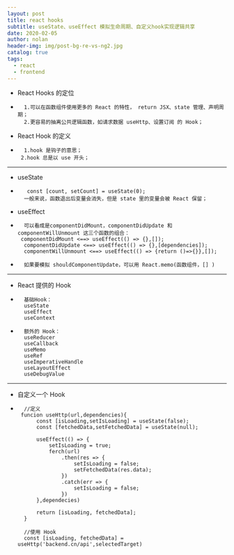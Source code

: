 ```yaml
---
layout: post
title: react hooks
subtitle: useState、useEffect 模拟生命周期、自定义hook实现逻辑共享
date: 2020-02-05
author: nolan
header-img: img/post-bg-re-vs-ng2.jpg
catalog: true
tags:
  - react
  - frontend
---
```


- React Hooks 的定位
-       1.可以在函数组件使用更多的 React 的特性， return JSX、state 管理、声明周期；
        2.更容易的抽离公共逻辑函数，如请求数据 useHttp、设置订阅 的 Hook；

- React Hook 的定义
-       1.hook 是钩子的意思；
       2.hook 总是以 use 开头；

---

- useState
-        const [count, setCount] = useState(0);
        一般来说，函数退出后变量会消失，但是 state 里的变量会被 React 保留；

- useEffect
-       可以看成是componentDidMount，componentDidUpdate 和 componentWillUnmount 这三个函数的组合：
       componentDidMount <==> useEffect(() => {},[]);
        componentDidUpdate <==> useEffect(() => {},[dependencies]);
        componentWillUnmount <==> useEffect(() => {return ()=>{}},[]);

-       如果要模拟 shouldComponentUpdate，可以用 React.memo(函数组件，[] )

---

- React 提供的 Hook
-       基础Hook：
        useState
        useEffect
        useContext
-       额外的 Hook：
        useReducer
        useCallback
        useMemo
        useRef
        useImperativeHandle
        useLayoutEffect
        useDebugValue

---

- 自定义一个 Hook
-       //定义
       funcion useHttp(url,dependencies){
            const [isLoading,setIsLoading] = useState(false);
            const [fetchedData,setFetchedData] = useState(null);

            useEffect(() => {
                setIsLoading = true;
                ferch(url)
                    .then(res => {
                        setIsLoading = false;
                        setFetchedData(res.data);
                    })
                    .catch(err => {
                        setIsLoading = false;
                    })
            },dependecies)

            return [isLoading, fetchedData];
        }

        //使用 Hook
        const [isLoading, fetchedData] = useHttp('backend.cn/api',selectedTarget)
